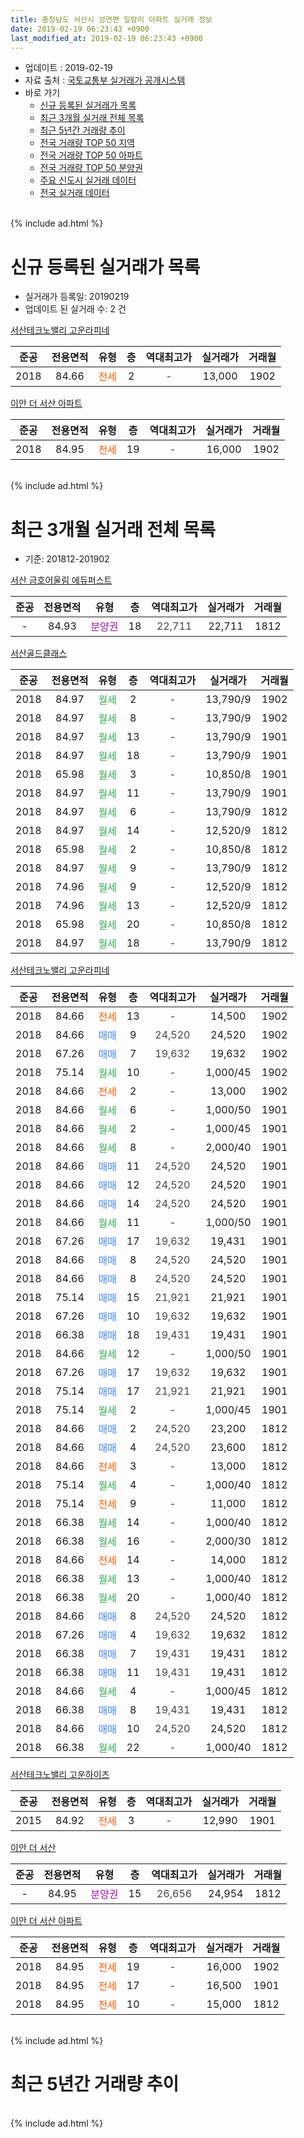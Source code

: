 ```yaml
---
title: 충청남도 서산시 성연면 일람리 아파트 실거래 정보
date: 2019-02-19 06:23:43 +0900
last_modified_at: 2019-02-19 06:23:43 +0900
---
```


* 업데이트 : 2019-02-19
* 자료 출처 : [국토교통부 실거래가 공개시스템](http://rt.molit.go.kr)
* 바로 가기
    * [신규 등록된 실거래가 목록](#신규-등록된-실거래가-목록)
    * [최근 3개월 실거래 전체 목록](#최근-3개월-실거래-전체-목록)
    * [최근 5년간 거래량 추이](#최근-5년간-거래량-추이)
    * [전국 거래량 TOP 50 지역](https://inasie.github.io/apt-trade-info/최근-3개월-전국에서-가장-거래가-많이-발생한-지역)
    * [전국 거래량 TOP 50 아파트](https://inasie.github.io/apt-trade-info/최근-3개월-전국에서-가장-거래가-많이-발생한-아파트)
    * [전국 거래량 TOP 50 분양권](https://inasie.github.io/apt-trade-info/최근-3개월-전국에서-가장-거래가-많이-발생한-분양권)
    * [주요 신도시 실거래 데이터](https://inasie.github.io/apt-trade-info/주요-신도시)
    * [전국 실거래 데이터](https://inasie.github.io/apt-trade-info/전국)
<br>
{% include ad.html %}
<br>

# 신규 등록된 실거래가 목록
* 실거래가 등록일: 20190219
* 업데이트 된 실거래 수: 2 건


[서산테크노밸리 고운라피네](https://search.naver.com/search.naver?query=%EC%B6%A9%EC%B2%AD%EB%82%A8%EB%8F%84+%EC%84%9C%EC%82%B0%EC%8B%9C+%EC%84%B1%EC%97%B0%EB%A9%B4+%EC%9D%BC%EB%9E%8C%EB%A6%AC+%EC%84%9C%EC%82%B0%ED%85%8C%ED%81%AC%EB%85%B8%EB%B0%B8%EB%A6%AC+%EA%B3%A0%EC%9A%B4%EB%9D%BC%ED%94%BC%EB%84%A4)

|준공|전용면적|유형|층|역대최고가|실거래가|거래월|
|:---:|:---:|:---:|:---:|:---:|:---:|:---:|
|2018|84.66|<span style="color:#ff5a00">전세</span>|2|<span style="color:#444444">-</span>|13,000|1902|

[이안 더 서산 아파트](https://search.naver.com/search.naver?query=%EC%B6%A9%EC%B2%AD%EB%82%A8%EB%8F%84+%EC%84%9C%EC%82%B0%EC%8B%9C+%EC%84%B1%EC%97%B0%EB%A9%B4+%EC%9D%BC%EB%9E%8C%EB%A6%AC+%EC%9D%B4%EC%95%88+%EB%8D%94+%EC%84%9C%EC%82%B0+%EC%95%84%ED%8C%8C%ED%8A%B8)

|준공|전용면적|유형|층|역대최고가|실거래가|거래월|
|:---:|:---:|:---:|:---:|:---:|:---:|:---:|
|2018|84.95|<span style="color:#ff5a00">전세</span>|19|<span style="color:#444444">-</span>|16,000|1902|


<br>
{% include ad.html %}
<br>

# 최근 3개월 실거래 전체 목록
* 기준: 201812-201902


[서산 금호어울림 에듀퍼스트](https://search.naver.com/search.naver?query=%EC%B6%A9%EC%B2%AD%EB%82%A8%EB%8F%84+%EC%84%9C%EC%82%B0%EC%8B%9C+%EC%84%B1%EC%97%B0%EB%A9%B4+%EC%9D%BC%EB%9E%8C%EB%A6%AC+%EC%84%9C%EC%82%B0+%EA%B8%88%ED%98%B8%EC%96%B4%EC%9A%B8%EB%A6%BC+%EC%97%90%EB%93%80%ED%8D%BC%EC%8A%A4%ED%8A%B8)

|준공|전용면적|유형|층|역대최고가|실거래가|거래월|
|:---:|:---:|:---:|:---:|:---:|:---:|:---:|
|-|84.93|<span style="color:#9C11A5">분양권</span>|18|<span style="color:#444444">22,711</span>|22,711|1812|

[서산골드클래스](https://search.naver.com/search.naver?query=%EC%B6%A9%EC%B2%AD%EB%82%A8%EB%8F%84+%EC%84%9C%EC%82%B0%EC%8B%9C+%EC%84%B1%EC%97%B0%EB%A9%B4+%EC%9D%BC%EB%9E%8C%EB%A6%AC+%EC%84%9C%EC%82%B0%EA%B3%A8%EB%93%9C%ED%81%B4%EB%9E%98%EC%8A%A4)

|준공|전용면적|유형|층|역대최고가|실거래가|거래월|
|:---:|:---:|:---:|:---:|:---:|:---:|:---:|
|2018|84.97|<span style="color:#34a853">월세</span>|2|<span style="color:#444444">-</span>|13,790/9|1902|
|2018|84.97|<span style="color:#34a853">월세</span>|8|<span style="color:#444444">-</span>|13,790/9|1902|
|2018|84.97|<span style="color:#34a853">월세</span>|13|<span style="color:#444444">-</span>|13,790/9|1901|
|2018|84.97|<span style="color:#34a853">월세</span>|18|<span style="color:#444444">-</span>|13,790/9|1901|
|2018|65.98|<span style="color:#34a853">월세</span>|3|<span style="color:#444444">-</span>|10,850/8|1901|
|2018|84.97|<span style="color:#34a853">월세</span>|11|<span style="color:#444444">-</span>|13,790/9|1901|
|2018|84.97|<span style="color:#34a853">월세</span>|6|<span style="color:#444444">-</span>|13,790/9|1812|
|2018|84.97|<span style="color:#34a853">월세</span>|14|<span style="color:#444444">-</span>|12,520/9|1812|
|2018|65.98|<span style="color:#34a853">월세</span>|2|<span style="color:#444444">-</span>|10,850/8|1812|
|2018|84.97|<span style="color:#34a853">월세</span>|9|<span style="color:#444444">-</span>|13,790/9|1812|
|2018|74.96|<span style="color:#34a853">월세</span>|9|<span style="color:#444444">-</span>|12,520/9|1812|
|2018|74.96|<span style="color:#34a853">월세</span>|13|<span style="color:#444444">-</span>|12,520/9|1812|
|2018|65.98|<span style="color:#34a853">월세</span>|20|<span style="color:#444444">-</span>|10,850/8|1812|
|2018|84.97|<span style="color:#34a853">월세</span>|18|<span style="color:#444444">-</span>|13,790/9|1812|

[서산테크노밸리 고운라피네](https://search.naver.com/search.naver?query=%EC%B6%A9%EC%B2%AD%EB%82%A8%EB%8F%84+%EC%84%9C%EC%82%B0%EC%8B%9C+%EC%84%B1%EC%97%B0%EB%A9%B4+%EC%9D%BC%EB%9E%8C%EB%A6%AC+%EC%84%9C%EC%82%B0%ED%85%8C%ED%81%AC%EB%85%B8%EB%B0%B8%EB%A6%AC+%EA%B3%A0%EC%9A%B4%EB%9D%BC%ED%94%BC%EB%84%A4)

|준공|전용면적|유형|층|역대최고가|실거래가|거래월|
|:---:|:---:|:---:|:---:|:---:|:---:|:---:|
|2018|84.66|<span style="color:#ff5a00">전세</span>|13|<span style="color:#444444">-</span>|14,500|1902|
|2018|84.66|<span style="color:#4285f3">매매</span>|9|<span style="color:#444444">24,520</span>|24,520|1902|
|2018|67.26|<span style="color:#4285f3">매매</span>|7|<span style="color:#444444">19,632</span>|19,632|1902|
|2018|75.14|<span style="color:#34a853">월세</span>|10|<span style="color:#444444">-</span>|1,000/45|1902|
|2018|84.66|<span style="color:#ff5a00">전세</span>|2|<span style="color:#444444">-</span>|13,000|1902|
|2018|84.66|<span style="color:#34a853">월세</span>|6|<span style="color:#444444">-</span>|1,000/50|1901|
|2018|84.66|<span style="color:#34a853">월세</span>|2|<span style="color:#444444">-</span>|1,000/45|1901|
|2018|84.66|<span style="color:#34a853">월세</span>|8|<span style="color:#444444">-</span>|2,000/40|1901|
|2018|84.66|<span style="color:#4285f3">매매</span>|11|<span style="color:#444444">24,520</span>|24,520|1901|
|2018|84.66|<span style="color:#4285f3">매매</span>|12|<span style="color:#444444">24,520</span>|24,520|1901|
|2018|84.66|<span style="color:#4285f3">매매</span>|14|<span style="color:#444444">24,520</span>|24,520|1901|
|2018|84.66|<span style="color:#34a853">월세</span>|11|<span style="color:#444444">-</span>|1,000/50|1901|
|2018|67.26|<span style="color:#4285f3">매매</span>|17|<span style="color:#444444">19,632</span>|19,431|1901|
|2018|84.66|<span style="color:#4285f3">매매</span>|8|<span style="color:#444444">24,520</span>|24,520|1901|
|2018|84.66|<span style="color:#4285f3">매매</span>|8|<span style="color:#444444">24,520</span>|24,520|1901|
|2018|75.14|<span style="color:#4285f3">매매</span>|15|<span style="color:#444444">21,921</span>|21,921|1901|
|2018|67.26|<span style="color:#4285f3">매매</span>|10|<span style="color:#444444">19,632</span>|19,632|1901|
|2018|66.38|<span style="color:#4285f3">매매</span>|18|<span style="color:#444444">19,431</span>|19,431|1901|
|2018|84.66|<span style="color:#34a853">월세</span>|12|<span style="color:#444444">-</span>|1,000/50|1901|
|2018|67.26|<span style="color:#4285f3">매매</span>|17|<span style="color:#444444">19,632</span>|19,632|1901|
|2018|75.14|<span style="color:#4285f3">매매</span>|17|<span style="color:#444444">21,921</span>|21,921|1901|
|2018|75.14|<span style="color:#34a853">월세</span>|2|<span style="color:#444444">-</span>|1,000/45|1901|
|2018|84.66|<span style="color:#4285f3">매매</span>|2|<span style="color:#444444">24,520</span>|23,200|1812|
|2018|84.66|<span style="color:#4285f3">매매</span>|4|<span style="color:#444444">24,520</span>|23,600|1812|
|2018|84.66|<span style="color:#ff5a00">전세</span>|3|<span style="color:#444444">-</span>|13,000|1812|
|2018|75.14|<span style="color:#34a853">월세</span>|4|<span style="color:#444444">-</span>|1,000/40|1812|
|2018|75.14|<span style="color:#ff5a00">전세</span>|9|<span style="color:#444444">-</span>|11,000|1812|
|2018|66.38|<span style="color:#34a853">월세</span>|14|<span style="color:#444444">-</span>|1,000/40|1812|
|2018|66.38|<span style="color:#34a853">월세</span>|16|<span style="color:#444444">-</span>|2,000/30|1812|
|2018|84.66|<span style="color:#ff5a00">전세</span>|14|<span style="color:#444444">-</span>|14,000|1812|
|2018|66.38|<span style="color:#34a853">월세</span>|13|<span style="color:#444444">-</span>|1,000/40|1812|
|2018|66.38|<span style="color:#34a853">월세</span>|20|<span style="color:#444444">-</span>|1,000/40|1812|
|2018|84.66|<span style="color:#4285f3">매매</span>|8|<span style="color:#444444">24,520</span>|24,520|1812|
|2018|67.26|<span style="color:#4285f3">매매</span>|4|<span style="color:#444444">19,632</span>|19,632|1812|
|2018|66.38|<span style="color:#4285f3">매매</span>|7|<span style="color:#444444">19,431</span>|19,431|1812|
|2018|66.38|<span style="color:#4285f3">매매</span>|11|<span style="color:#444444">19,431</span>|19,431|1812|
|2018|84.66|<span style="color:#34a853">월세</span>|4|<span style="color:#444444">-</span>|1,000/45|1812|
|2018|66.38|<span style="color:#4285f3">매매</span>|8|<span style="color:#444444">19,431</span>|19,431|1812|
|2018|84.66|<span style="color:#4285f3">매매</span>|10|<span style="color:#444444">24,520</span>|24,520|1812|
|2018|66.38|<span style="color:#34a853">월세</span>|22|<span style="color:#444444">-</span>|1,000/40|1812|


<script async src="//pagead2.googlesyndication.com/pagead/js/adsbygoogle.js"></script>
<!-- 기본 -->
<ins class="adsbygoogle"
     style="display:block"
     data-ad-client="ca-pub-2446590836940007"
     data-ad-slot="1659523306"
     data-ad-format="auto"
     data-full-width-responsive="true"></ins>
<script>
(adsbygoogle = window.adsbygoogle || []).push({});
</script>


[서산테크노밸리 고운하이츠](https://search.naver.com/search.naver?query=%EC%B6%A9%EC%B2%AD%EB%82%A8%EB%8F%84+%EC%84%9C%EC%82%B0%EC%8B%9C+%EC%84%B1%EC%97%B0%EB%A9%B4+%EC%9D%BC%EB%9E%8C%EB%A6%AC+%EC%84%9C%EC%82%B0%ED%85%8C%ED%81%AC%EB%85%B8%EB%B0%B8%EB%A6%AC+%EA%B3%A0%EC%9A%B4%ED%95%98%EC%9D%B4%EC%B8%A0)

|준공|전용면적|유형|층|역대최고가|실거래가|거래월|
|:---:|:---:|:---:|:---:|:---:|:---:|:---:|
|2015|84.92|<span style="color:#ff5a00">전세</span>|3|<span style="color:#444444">-</span>|12,990|1901|

[이안 더 서산](https://search.naver.com/search.naver?query=%EC%B6%A9%EC%B2%AD%EB%82%A8%EB%8F%84+%EC%84%9C%EC%82%B0%EC%8B%9C+%EC%84%B1%EC%97%B0%EB%A9%B4+%EC%9D%BC%EB%9E%8C%EB%A6%AC+%EC%9D%B4%EC%95%88+%EB%8D%94+%EC%84%9C%EC%82%B0)

|준공|전용면적|유형|층|역대최고가|실거래가|거래월|
|:---:|:---:|:---:|:---:|:---:|:---:|:---:|
|-|84.95|<span style="color:#9C11A5">분양권</span>|15|<span style="color:#444444">26,656</span>|24,954|1812|

[이안 더 서산 아파트](https://search.naver.com/search.naver?query=%EC%B6%A9%EC%B2%AD%EB%82%A8%EB%8F%84+%EC%84%9C%EC%82%B0%EC%8B%9C+%EC%84%B1%EC%97%B0%EB%A9%B4+%EC%9D%BC%EB%9E%8C%EB%A6%AC+%EC%9D%B4%EC%95%88+%EB%8D%94+%EC%84%9C%EC%82%B0+%EC%95%84%ED%8C%8C%ED%8A%B8)

|준공|전용면적|유형|층|역대최고가|실거래가|거래월|
|:---:|:---:|:---:|:---:|:---:|:---:|:---:|
|2018|84.95|<span style="color:#ff5a00">전세</span>|19|<span style="color:#444444">-</span>|16,000|1902|
|2018|84.95|<span style="color:#ff5a00">전세</span>|17|<span style="color:#444444">-</span>|16,500|1901|
|2018|84.95|<span style="color:#ff5a00">전세</span>|10|<span style="color:#444444">-</span>|15,000|1812|


<br>
{% include ad.html %}
<br>

# 최근 5년간 거래량 추이


<div style="width:100%;">
    <canvas id="deal_progress" height="200"></canvas>
</div>

<script>
new Chart(document.getElementById("deal_progress"), {
    type: 'line',
    data: {
        labels: ['201402','201403','201404','201405','201406','201407','201408','201409','201410','201411','201412','201501','201502','201503','201504','201505','201506','201507','201508','201509','201510','201511','201512','201601','201602','201603','201604','201605','201606','201607','201608','201609','201610','201611','201612','201701','201702','201703','201704','201705','201706','201707','201708','201709','201710','201711','201712','201801','201802','201803','201804','201805','201806','201807','201808','201809','201810','201811','201812','201901','201902'],
        datasets: [{
            label: '매매',
            pointRadius: 1,
            data: [0, 0, 0, 0, 0, 0, 0, 0, 0, 0, 0, 0, 0, 0, 0, 0, 0, 0, 0, 0, 0, 0, 0, 0, 0, 0, 0, 0, 0, 0, 0, 0, 0, 0, 0, 0, 0, 0, 0, 0, 0, 0, 0, 0, 0, 0, 0, 0, 5, 17, 18, 11, 7, 40, 8, 5, 1, 2, 10, 11, 2],
            borderColor: "rgba(255, 201, 14, 1)",
            backgroundColor: "rgba(255, 201, 14, 0.5)",
            fill: false,
            lineTension: 0
        },{
            label: '전월세',
            pointRadius: 1,
            data: [0, 0, 0, 0, 0, 0, 0, 0, 0, 0, 0, 1, 5, 10, 5, 2, 2, 2, 1, 0, 1, 1, 0, 1, 0, 1, 0, 0, 1, 1, 0, 0, 0, 1, 0, 0, 1, 1, 0, 1, 0, 0, 2, 5, 3, 3, 1, 6, 10, 11, 20, 16, 12, 21, 15, 23, 20, 9, 19, 12, 6],
            borderColor: "rgba(0, 141, 185, 1)",
            backgroundColor: "rgba(0, 141, 185, 0.5)",
            fill: false,
            lineTension: 0
        }
        ]
    },
    options: {
        responsive: true,
        title: {
            display: false
        },
        tooltips: {
            mode: 'index',
            intersect: false
        },
        hover: {
            mode: 'nearest',
            intersect: true
        },
        scales: {
            xAxes: [{
                display: true,
                scaleLabel: {
                    display: true,
                    labelString: '년/월'
                }
            }],
            yAxes: [{
                display: true,
                ticks: {
                    suggestedMin: 0,
                },
                scaleLabel: {
                    display: true,
                    labelString: '실거래 수'
                }
            }]
        }
    }
});

</script>


<br>
{% include ad.html %}
<br>

